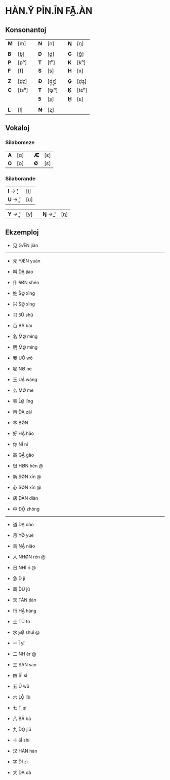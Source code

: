 # HÀN.Y̌ PĪN.ĪN FĀ̰.ÀN

## Konsonantoj

| | | | | | | | |
|:-|:-|:-:|:-|:-|:-:|:-|:-|
| **M** | [m]   | | **N** | [n]   | | **Ŋ** | [ŋ]   |
| | | | | | | | |
| **B** | [b̥]   | | **D** | [d̥]   | | **G** | [ɡ̊]   |
| **P** | [pʰ]  | | **T** | [tʰ]  | | **K** | [kʰ]  |
| **F** | [f]   | | **S** | [s]   | | **H** | [x]   |
| | | | | | | | |
| **Z** | [d̥z̥]  | | **Đ** | [ɖ̥ʐ̥]  | | **G̣** | [d̥ʑ̥]  |
| **C** | [tsʰ] | | **Ŧ** | [tʂʰ] | | **Ḳ** | [tɕʰ] |
|       |       | | **Ꞩ** | [ʂ]   | | **Ḥ** | [ɕ]   |
| | | | | | | | |
| **L** | [l]   | | **Ꞥ** | [ʐ]   | |       |       |

## Vokaloj

### Silabomeze

| | | | | |
|:-|:-|:-:|:-|:-|
| **A** | [ɑ] | | **Æ** | [ɛ] |
| **O** | [o] | | **Ø** | [ɛ] |



### Silaborande

| | |
|:-|:-|
| **I** → **̣'** | [i] |
| **U** → **̥'** | [u] |

| | | | | |
|:-|:-|:-:|:-|:-|
| **Y** → **̥̣'** | [y] | | **Ŋ** → **̰'** | [ŋ] |


## Ekzemploj

* 见 G̣Æ̀N jiàn



---


* 元 YǼN yuán
* 叫 ̣D̂Ḁ̀ jiào
* 什 Ꞩ́ØN shén
* 姓 ̣S̀Ø̰ xìng
* 兴 ̣S̀Ø̰ xìng
* 书 ꞨŪ shū


* 百 BẠ̌ bǎi
* 名 ̣ḾØ̰ míng
* 明 ̣ḾØ̰ míng
* 我 UǑ wǒ
* 呢 NØ ne
* 王 UÁ̰ wáng	
* 么 MØ me
* 零 ̣ĹØ̰ líng
* 再 D̂Ạ̀ zài
* 本 BØ̌N
* 好 HḀ̌ hǎo
* 你 NǏ nǐ
* 高 GḀ̄ gāo
* 很 HØN hěn @
* 新 ṢØN xīn @
* 心 ṢØN xīn @
* 店 ḌÀN diàn
* 中 ĐŌ̰ zhōng

---

* 道 DḀ̀ dào
* 月 YØ̀ yuè
* 鳥 ṆḀ̌ niǎo
* 人 NHǾN rén @
* 日 NHÌ rì @
* 急 ̣D́ jí
* 局 ̣D̂Ù jù
* 天 ṬĀN tiān
* 行 HĀ̰ háng
* 土 TǓ tǔ
* 水 ̥ꞨØ̣ shuǐ @

* 一 Ī yī
* 二 ǸH èr @
* 三 SĀN sān
* 四 SÌ sì
* 五 Ǔ wǔ
* 六 ḶÒ̥ liù
* 七 ̣T̄ qī
* 八 BĀ bā
* 九 ̣D̂Ǒ̥ jiǔ
* 十 ꞨÍ shí

* 汉 HÀN hàn
* 字 D̂Ì zì

* 大 DÀ dà
